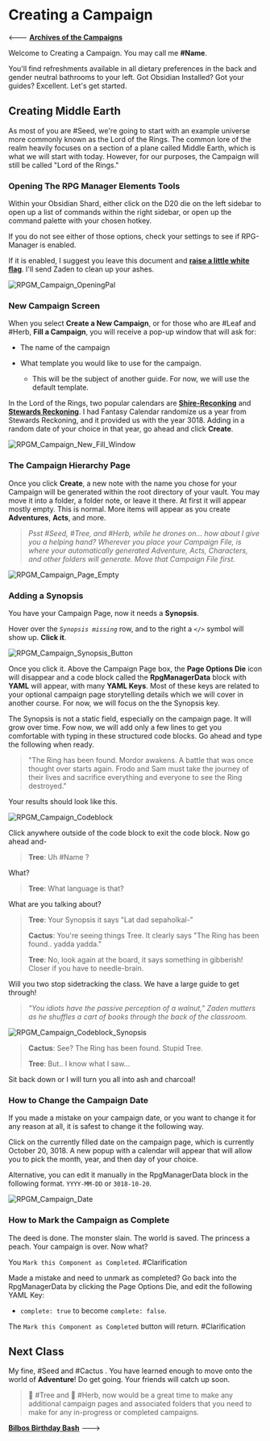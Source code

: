 # Creating a Campaign


<--- [**Archives of the Campaigns**](Archives%20of%20the%20Campaigns.md)


Welcome to Creating a Campaign. You may call me **#Name**.

You'll find refreshments available in all dietary preferences in the back and gender neutral bathrooms to your left. Got Obsidian Installed? Got your guides? Excellent. Let's get started. 

## Creating Middle Earth


As most of you are #Seed, we're going to start with an example universe more commonly known as the Lord of the Rings. The common lore of the realm heavily focuses on a section of a plane called Middle Earth, which is what we will start with today. However, for our purposes, the Campaign will still be called "Lord of the Rings."


### Opening The RPG Manager Elements Tools


Within your Obsidian Shard, either click on the D20 die on the left sidebar to open up a list of commands within the right sidebar, or open up the command palette with your chosen hotkey. 

If you do not see either of those options, check your settings to see if RPG-Manager is enabled. 

If it is enabled, I suggest you leave this document and [**raise a little white flag**](https://github.com/carlonicora/obsidian-rpg-manager/issues?q=is%3Aissue+is%3Aopen+sort%3Aupdated-desc). I'll send Zaden to clean up your ashes. 

![RPGM_Campaign_OpeningPal](../../Z_Photo-Album/Guide/RPGM_Campaign_OpeningPal.png)

### New Campaign Screen


When you select **Create a New Campaign**, or for those who are #Leaf and #Herb, **Fill a Campaign**, you will receive a pop-up window that will ask for:

- The name of the campaign

- What template you would like to use for the campaign. 
	- This will be the subject of another guide. For now, we will use the default template. 

In the Lord of the Rings, two popular calendars are [**Shire-Reconking**](https://tolkiengateway.net/wiki/Shire_Calendar) and [**Stewards Reckoning**](https://tolkiengateway.net/wiki/Stewards%27_Reckoning). I had Fantasy Calendar randomize us a year from Stewards Reckoning, and it provided us with the year 3018. Adding in a random date of your choice in that year, go ahead and click **Create**. 

![RPGM_Campaign_New_Fill_Window](../../Z_Photo-Album/Guide/RPGM_Campaign_New_Fill_Window.png)

### The Campaign Hierarchy Page


Once you click **Create**, a new note with the name you chose for your Campaign will be generated within the root directory of your vault. You may move it into a folder, a folder note, or leave it there. At first it will appear mostly empty. This is normal. More items will appear as you create **Adventures**, **Acts**, and more. 

>*Psst #Seed, #Tree, and #Herb, while he drones on... how about I give you a helping hand? Wherever you place your Campaign File, is where your automatically generated Adventure, Acts, Characters, and other folders will generate. Move that Campaign File first.* 



![RPGM_Campaign_Page_Empty](../../Z_Photo-Album/Guide/RPGM_Campaign_Page_Empty.png)


### Adding a Synopsis

You have your Campaign Page, now it needs a **Synopsis**. 

Hover over the *`Synopsis missing`* row, and to the right a `</>` symbol will show up. **Click it**.

![RPGM_Campaign_Synopsis_Button](../../Z_Photo-Album/Guide/RPGM_Campaign_Synopsis_Button.png)

Once you click it. Above the Campaign Page box, the **Page Options Die** icon will disappear and a code block called the **RpgManagerData** block with **YAML** will appear, with many **YAML Keys**. Most of these keys are related to your optional campaign page storytelling details which we will cover in another course. For now, we will focus on the the Synopsis key.

The Synopsis is not a static field, especially on the campaign page. It will grow over time. Fow now, we will add only a few lines to get you comfortable with typing in these structured code blocks. Go ahead and type the following when ready. 


>"The Ring has been found. Mordor awakens. A battle that was once thought over starts again. Frodo and Sam must take the journey of their lives and sacrifice everything and everyone to see the Ring destroyed."

Your results should look like this.

![RPGM_Campaign_Codeblock](../../Z_Photo-Album/Guide/RPGM_Campaign_Codeblock.png)

Click anywhere outside of the code block to exit the code block. Now go ahead and-

> **Tree**: Uh #Name ?

What?

> **Tree**: What language is that?

What are you talking about?

> **Tree**: Your Synopsis it says "Lat dad sepaholkal-"
> 
> **Cactus**: You're seeing things Tree. It clearly says "The Ring has been found.. yadda yadda."
> 
> **Tree**: No, look again at the board, it says something in gibberish! Closer if you have to needle-brain.

Will you two stop sidetracking the class. We have a large guide to get through!

> *"You idiots have the passive perception of a walnut," Zaden mutters as he shuffles a cart of books through the back of the classroom.* 


![RPGM_Campaign_Codeblock_Synopsis](../../Z_Photo-Album/Guide/RPGM_Campaign_Codeblock_Synopsis.png)

> **Cactus**: See? The Ring has been found. Stupid Tree.
> 
> **Tree**: But.. I know what I saw...

Sit back down or I will turn you all into ash and charcoal!

### How to Change the Campaign Date

If you made a mistake on your campaign date, or you want to change it for any reason at all, it is safest to change it the following way.

Click on the currently filled date on the campaign page, which is currently October 20, 3018. A new popup with a calendar will appear that will allow you to pick the month, year, and then day of your choice.

Alternative, you can edit it manually in the RpgManagerData block in the following format. `YYYY-MM-DD` or `3018-10-20`.

![RPGM_Campaign_Date](../../Z_Photo-Album/Guide/RPGM_Campaign_Date.png)


### How to Mark the Campaign as Complete

The deed is done. The monster slain. The world is saved. The princess a peach. Your campaign is over. Now what? 

You  `Mark this Component as Completed`. #Clarification 

Made a mistake and need to unmark as completed? Go back into the RpgManagerData by clicking the Page Options Die, and edit the following YAML Key:

- `complete: true`  to become `complete: false`.

The  `Mark this Component as Completed` button will return. #Clarification 


## Next Class

My fine, #Seed  and #Cactus . You have learned enough to move onto the world of **Adventure**! Do get going. Your friends will catch up soon. 

> 🌲 #Tree and 🌿 #Herb, now would be a great time to make any additional campaign pages and associated folders that you need to make for any in-progress or completed campaigns.  


[**Bilbos Birthday Bash**](../Backpacking%20Journey%20to%20Rivendell/Backpacking%20Journey%20to%20Rivendell.md) --->